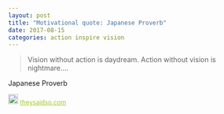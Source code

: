 ```yaml
---
layout: post
title: "Motivational quote: Japanese Proverb"
date: 2017-08-15
categories: action inspire vision
---
```

> Vision without action is daydream. Action without vision is nightmare....

Japanese Proverb

<span style="z-index:50;font-size:0.9em;"><img src="https://theysaidso.com/branding/theysaidso.png" height="20" width="20" alt="theysaidso.com"/><a href="https://theysaidso.com" title="Powered by quotes from theysaidso.com" style="color: #9fcc25; margin-left: 4px; vertical-align: middle;">theysaidso.com</a></span>
